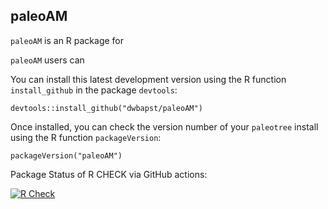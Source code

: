 ## paleoAM

`paleoAM` is an R package for 

`paleoAM` users can 
	
You can install this latest development version using the R function `install_github` in the package `devtools`:

```
devtools::install_github("dwbapst/paleoAM")
```
	
Once installed, you can check the version number of your `paleotree` install using the R function `packageVersion`:

```
packageVersion("paleoAM")
```


Package Status of R CHECK via GitHub actions:

[![R Check](https://github.com/dwbapst/paleoAM/actions/workflows/r.yml/badge.svg)](https://github.com/dwbapst/paleoAM/actions)
  <!-- badges: end -->


